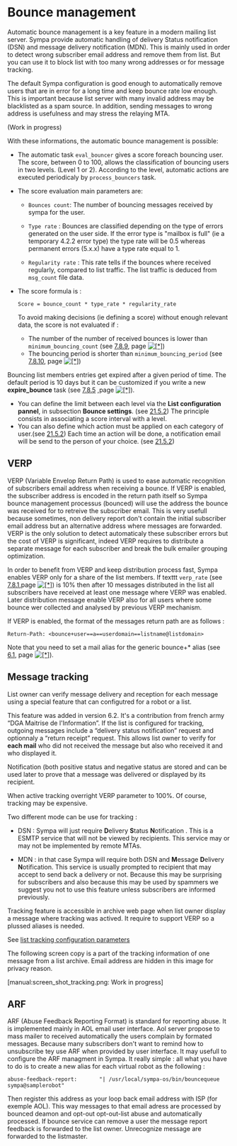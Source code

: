 Bounce management
=================

Automatic bounce management is a key feature in a modern mailing list server. Sympa provide automatic handling of delivery Status notification (DSN) and message delivery notification (MDN). This is mainly used in order to detect wrong subscriber email address and remove them from list. But you can use it to block list with too many wrong addresses or for message tracking.

The default Sympa configuration is good enough to automatically remove users that are in error for a long time and keep bounce rate low enough. This is important because list server with many invalid address may be blacklisted as a spam source. In addition, sending messages to wrong address is usefulness and may stress the relaying MTA.

(Work in progress)

With these informations, the automatic bounce management is possible:

  - The automatic task `eval_bouncer` gives a score foreach bouncing user. The score, between 0 to 100, allows the classification of bouncing users in two levels. (Level 1 or 2). According to the level, automatic actions are executed periodicaly by `process_bouncers` task.
  - The score evaluation main parameters are:

      - `Bounces count`: The number of bouncing messages received by sympa for the user.

      - `Type rate` : Bounces are classified depending on the type of errors generated on the user side. If the error type is "mailbox is full" (ie a temporary 4.2.2 error type) the type rate will be 0.5 whereas permanent errors (5.x.x) have a type rate equal to 1.

      - `Regularity rate` : This rate tells if the bounces where received regularly, compared to list traffic. The list traffic is deduced from `msg_count` file data.

  - The score formula is  :
    ``` code
    Score = bounce_count * type_rate * regularity_rate
    ```
    To avoid making decisions (ie defining a score) without enough relevant data, the score is not evaluated if :

      - The number of the number of received bounces is lower than `minimum_bouncing_count` (see [7.8.9](node8.html#kw-minimum-bouncing-count), page [![\[\*\]](crossref.png)](node8.html#kw-minimum-bouncing-count))
      - The bouncing period is shorter than `minimum_bouncing_period` (see [7.8.10](node8.html#kw-minimum-bouncing-period), page [![\[\*\]](crossref.png)](node8.html#kw-minimum-bouncing-period))

Bouncing list members entries get expired after a given period of time. The default period is 10 days but it can be customized if you write a new **expire\_bounce** task (see [7.8.5](node8.html#kw-expire-bounce-task) ,page [![\[\*\]](crossref.png)](node8.html#kw-expire-bounce-task)).

  - You can define the limit between each level via the **List configuration pannel**, in subsection **Bounce settings**. (see [21.5.2](node22.html#rate)) The principle consists in associating a score interval with a level.
  - You can also define which action must be applied on each category of user.(see [21.5.2](node22.html#action)) Each time an action will be done, a notification email will be send to the person of your choice. (see [21.5.2](node22.html#notification))
 
VERP
----

VERP (Variable Envelop Return Path) is used to ease automatic recognition of subscribers email address when receiving a bounce. If VERP is enabled, the subscriber address is encoded in the return path itself so Sympa bounce management processus (bounced) will use the address the bounce was received for to retreive the subscriber email. This is very usefull because sometimes, non delivery report don't contain the initial subscriber email address but an alternative address where messages are forwarded. VERP is the only solution to detect automaticaly these subscriber errors but the cost of VERP is significant, indeed VERP requires to distribute a separate message for each subscriber and break the bulk emailer grouping optimization.

In order to benefit from VERP and keep distribution process fast, Sympa enables VERP only for a share of the list members. If texttt `verp_rate` (see [7.8.1](node8.html#kw-verp-rate),page [![\[\*\]](crossref.png)](node8.html#kw-verp-rate)) is 10% then after 10 messages distributed in the list all subscribers have received at least one message where VERP was enabled. Later distribution message enable VERP also for all users where some bounce wer collected and analysed by previous VERP mechanism.

If VERP is enabled, the format of the messages return path are as follows :
``` code
Return-Path: <bounce+user==a==userdomain==listname@listdomain>
```
Note that you need to set a mail alias for the generic bounce+\* alias (see [6.1](node7.html#robot-aliases), page [![\[\*\]](crossref.png)](node7.html#robot-aliases)).

Message tracking
----------------

List owner can verify message delivery and reception for each message using a special feature that can configutred for a robot or a list.

This feature was added in version 6.2. It's a contribution from french army “DGA Maitrise de l'Information”. If the list is configured for tracking, outgoing messages include a “delivery status notification” request and optionnaly a “return receipt” request. This allows list owner to verify for **each mail** who did not received the message but also who received it and who displayed it.

Notification (both positive status and negative status are stored and can be used later to prove that a message was delivered or displayed by its recipient.

When active tracking overright VERP parameter to 100%. Of course, tracking may be expensive.

Two different mode can be use for tracking :

  - DSN : Sympa will just require **D**elivery **S**tatus **N**otification . This is a ESMTP service that will not be viewed by recipients. This service may or may not be implemented by remote MTAs.

  - MDN : in that case Sympa will require both DSN and **M**essage **D**elivery **N**otification. This service is usually prompted to recipient that may accept to send back a delivery or not. Because this may be surprising for subscribers and also because this may be used by spammers we suggest you not to use this feature unless subscribers are informed previously.

Tracking feature is accessible in archive web page when list owner display a message where tracking was actived. It require to support VERP so a plussed aliases is needed.

See [list tracking configuration parameters](/manual/parameters-bounces#tracking)

The following screen copy is a part of the tracking information of one message from a list archive. Email address are hidden in this image for privacy reason.

[manual:screen_shot_tracking.png: Work in progress]

ARF
---

ARF (Abuse Feedback Reporting Format) is standard for reporting abuse. It is implemented mainly in AOL email user interface. Aol server propose to mass mailer to received automatically the users complain by formated messages. Because many subscribers don't want to remind how to unsubscribe tey use ARF when provided by user interface. It may usefull to configure the ARF managment in Sympa. It really simple : all what you have to do is to create a new alias for each virtual robot as the following :
``` code
abuse-feedback-report:       "| /usr/local/sympa-os/bin/bouncequeue sympa@samplerobot"
```
Then register this address as your loop back email address with ISP (for exemple AOL). This way messages to that email adress are processed by bounced deamon and opt-out opt-out-list abuse and automatically processed. If bounce service can remove a user the message report feedback is forwarded to the list owner. Unrecognize message are forwarded to the listmaster.

